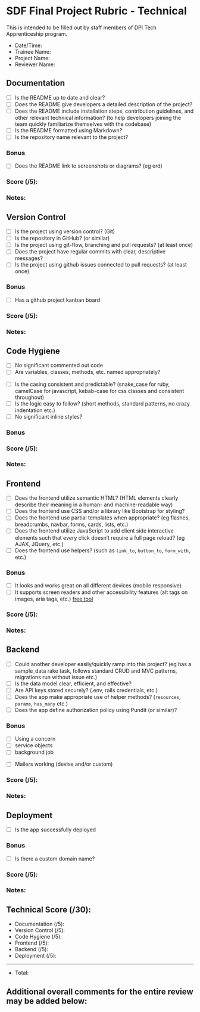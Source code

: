 # SDF Final Project Rubric - Technical
This is intended to be filled out by staff members of DPI Tech Apprenticeship program.

- Date/Time:
- Trainee Name:
- Project Name:
- Reviewer Name:

## Documentation
- [ ] Is the README up to date and clear?
- [ ] Does the README give developers a detailed description of the project?
- [ ] Does the README include installation steps, contribution guidelines, and other relevant technical information? (to help developers joining the team quickly familiarize themselves with the codebase)
- [ ] Is the README formatted using Markdown?
- [ ] Is the repository name relevant to the project?

### Bonus
- [ ] Does the README link to screenshots or diagrams? (eg erd)

### Score (/5):

### Notes:

## Version Control
- [ ] Is the project using version control? (Git)
- [ ] Is the repository in GitHub? (or similar)
- [ ] Is the project using git-flow, branching and pull requests? (at least once)
- [ ] Does the project have regular commits with clear, descriptive messages?
- [ ] Is the project using github issues connected to pull requests? (at least once)

### Bonus
- [ ] Has a github project kanban board

### Score (/5):

### Notes:

## Code Hygiene
- [ ] No significant commented out code
- [ ] Are variables, classes, methods, etc. named appropriately?
<!-- https://www.w3schools.com/js/js_conventions.asp -->
<!-- https://github.com/airbnb/javascript -->
<!-- https://ruby-style-guide.shopify.dev/ -->
<!-- https://google.github.io/styleguide/htmlcssguide.html -->
- [ ] Is the casing consistent and predictable? (snake_case for ruby, camelCase for javascript, kebab-case for css classes and consistent throughout)
- [ ] Is the logic easy to follow? (short methods, standard patterns, no crazy indentation etc.)
- [ ] No significant inline styles?

<!-- Logic should be in the right place (eg .where queries in model (not views)) -->
<!-- no script tags all over the place -->
<!-- no crazy indentation -->
<!-- runs without errors or weird console logs -->


### Bonus
<!-- TODO: think of some bonuses here -->


### Score (/5):

### Notes:

## Frontend
- [ ] Does the frontend utilize semantic HTML? (HTML elements clearly describe their meaning in a human- and machine-readable way)
- [ ] Does the frontend use CSS and/or a library like Bootstrap for styling?
- [ ] Does the frontend use partial templates when appropriate? (eg flashes, breadcrumbs, navbar, forms, cards, lists, etc.)
- [ ] Does the frontend utilize JavaScript to add client side interactive elements such that every click doesn’t require a full page reload? (eg AJAX, JQuery, etc.)
- [ ] Does the frontend use helpers? (such as `link_to`, `button_to`, `form_with`, etc.)

### Bonus
- [ ] It looks and works great on all different devices (mobile responsive)
- [ ] It supports screen readers and other accessibility features (alt tags on images, aria tags, etc.) [free tool](https://wave.webaim.org/)

<!-- TODO: more of the enrichment stuff -->
<!-- breadcrumbs -->
<!-- styled flashes or toasts -->
<!-- pagination -->
<!-- charts, graphs, or other data visualization -->
<!-- meta tag image for links -->

### Score (/5):

### Notes:

## Backend
- [ ] Could another developer easily/quickly ramp into this project? (eg has a sample_data rake task, follows standard CRUD and MVC patterns, migrations run without issue etc.)
- [ ] Is the data model clear, efficient, and effective?
- [ ] Are API keys stored securely? (.env, rails credentials, etc.)
- [ ] Does the app make appropriate use of helper methods?  (`resources`, `params`, `has_many` etc.)
- [ ] Does the app define authorization policy using Pundit (or similar)?

### Bonus
- [ ] Using a concern
- [ ] service objects
- [ ] background job
<!-- TODO: more of the enrichment stuff -->
<!-- TODO: devise mailers, maybe have 'welcome mailer' (should this be in business?) -->
- [ ] Mailers working (devise and/or custom)
<!-- cloud storage (eg image uploads) -->
<!-- payments -->
<!-- csv upload -->
<!-- json api -->
<!-- searching or filtering (ransack) -->
<!-- map / geocoding -->
<!-- hotwire / turbo / stimulus -->
<!-- active record callback -->
<!-- polymorphic association -->


### Score (/5):

### Notes:

## Deployment
- [ ] Is the app successfully deployed

### Bonus
- [ ] Is there a custom domain name?

### Score (/5):

### Notes:

## Technical Score (/30):
- Documentation (/5):
- Version Control (/5):
- Code Hygiene (/5):
- Frontend (/5):
- Backend (/5):
- Deployment (/5):
---
- Total: 

## Additional overall comments for the entire review may be added below:
```




```
